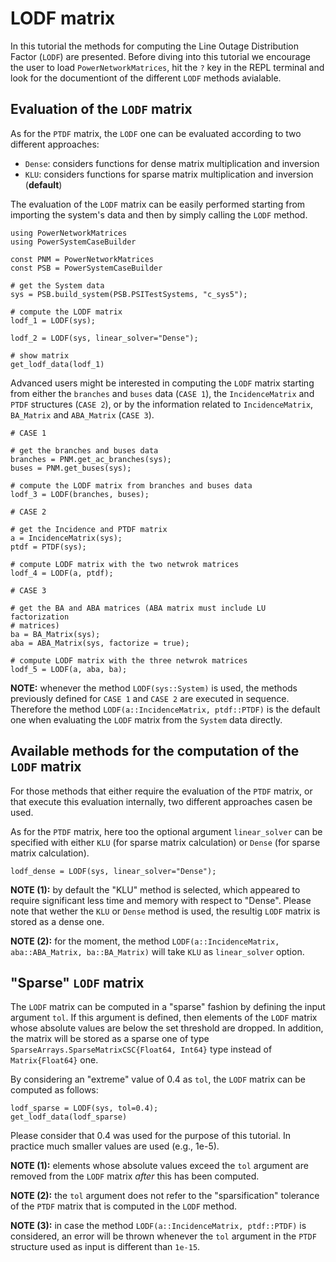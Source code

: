 # LODF matrix

In this tutorial the methods for computing the Line Outage Distribution Factor (`LODF`) are presented.
Before diving into this tutorial we encourage the user to load `PowerNetworkMatrices`, hit the `?` key in the REPL terminal and look for the documentiont of the different `LODF` methods avialable.

## Evaluation of the `LODF` matrix

As for the `PTDF` matrix, the `LODF` one can be evaluated according to two different approaches:
- `Dense`: considers functions for dense matrix multiplication and inversion
- `KLU`: considers functions for sparse matrix multiplication  and inversion (**default**)

The evaluation of the `LODF` matrix can be easily performed starting from importing the system's data and then by simply calling the `LODF` method.

``` @repl tutorial_PTDF_matrix
using PowerNetworkMatrices
using PowerSystemCaseBuilder

const PNM = PowerNetworkMatrices
const PSB = PowerSystemCaseBuilder

# get the System data
sys = PSB.build_system(PSB.PSITestSystems, "c_sys5");

# compute the LODF matrix
lodf_1 = LODF(sys);

lodf_2 = LODF(sys, linear_solver="Dense");

# show matrix
get_lodf_data(lodf_1)
```

Advanced users might be interested in computing the `LODF` matrix starting from either the `branches` and `buses` data (`CASE 1`), the `IncidenceMatrix` and `PTDF` structures (`CASE 2`), or by the information related to `IncidenceMatrix`, `BA_Matrix` and `ABA_Matrix` (`CASE 3`).

``` @repl tutorial_PTDF_matrix
# CASE 1

# get the branches and buses data
branches = PNM.get_ac_branches(sys);
buses = PNM.get_buses(sys);

# compute the LODF matrix from branches and buses data
lodf_3 = LODF(branches, buses);

# CASE 2

# get the Incidence and PTDF matrix
a = IncidenceMatrix(sys);
ptdf = PTDF(sys);

# compute LODF matrix with the two netwrok matrices
lodf_4 = LODF(a, ptdf);

# CASE 3

# get the BA and ABA matrices (ABA matrix must include LU factorization 
# matrices)
ba = BA_Matrix(sys);
aba = ABA_Matrix(sys, factorize = true);

# compute LODF matrix with the three netwrok matrices
lodf_5 = LODF(a, aba, ba);
```

**NOTE:** whenever the method `LODF(sys::System)` is used, the methods previously defined for `CASE 1` and `CASE 2` are executed in sequence. Therefore the method `LODF(a::IncidenceMatrix, ptdf::PTDF)` is the default one when evaluating the `LODF` matrix from the `System` data directly.


## Available methods for the computation of the `LODF` matrix

For those methods that either require the evaluation of the `PTDF` matrix, or that execute this evaluation internally, two different approaches casen be used.

As for the `PTDF` matrix, here too the optional argument `linear_solver` can be specified with either `KLU` (for sparse matrix calculation) or `Dense` (for sparse matrix calculation).

``` @repl tutorial_PTDF_matrix
lodf_dense = LODF(sys, linear_solver="Dense");
```

**NOTE (1):** by default the "KLU" method is selected, which appeared to require significant less time and memory with respect to "Dense".
Please note that wether the `KLU` or `Dense` method is used, the resultig `LODF` matrix is stored as a dense one.

**NOTE (2):** for the moment, the method `LODF(a::IncidenceMatrix, aba::ABA_Matrix, ba::BA_Matrix)` will take `KLU` as `linear_solver` option.

## "Sparse" `LODF` matrix

The `LODF` matrix can be computed in a "sparse" fashion by defining the input argument `tol`. If this argument is defined, then elements of the `LODF` matrix whose absolute values are below the set threshold are dropped. In addition, the matrix will be stored as a sparse one of type `SparseArrays.SparseMatrixCSC{Float64, Int64}` type instead of `Matrix{Float64}` one.

By considering an "extreme" value of 0.4 as `tol`, the `LODF` matrix can be computed as follows:

``` @repl tutorial_PTDF_matrix
lodf_sparse = LODF(sys, tol=0.4);
get_lodf_data(lodf_sparse)
```

Please consider that 0.4 was used for the purpose of this tutorial. In practice much smaller values are used (e.g., 1e-5).

**NOTE (1):** elements whose absolute values exceed the `tol` argument are removed from the `LODF` matrix *after* this has been computed.

**NOTE (2):** the `tol` argument does not refer to the "sparsification" tolerance of the `PTDF` matrix that is computed in the `LODF` method.

**NOTE (3):** in case the method `LODF(a::IncidenceMatrix, ptdf::PTDF)` is considered, an error will be thrown whenever the `tol` argument in the `PTDF` structure used as input is different than `1e-15`.